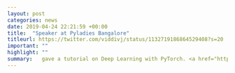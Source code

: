 ```yaml
---
layout: post
categories: news
date: 2019-04-24 22:21:59 +00:00
title:  "Speaker at Pyladies Bangalore"
titleurl: https://twitter.com/viddivj/status/1132719186864529408?s=20
important: ""
highlight: ""
summary:   gave a tutorial on Deep Learning with PyTorch. <a href="https://drive.google.com/file/d/1YzCZ6ev34-tYuMsvKUeclW3WJEXVdUbn/view?usp=sharing"> Resources</a> & <a href="https://twitter.com/viddivj/status/1132719186864529408?s=20">Event Poster</a>
---
```

